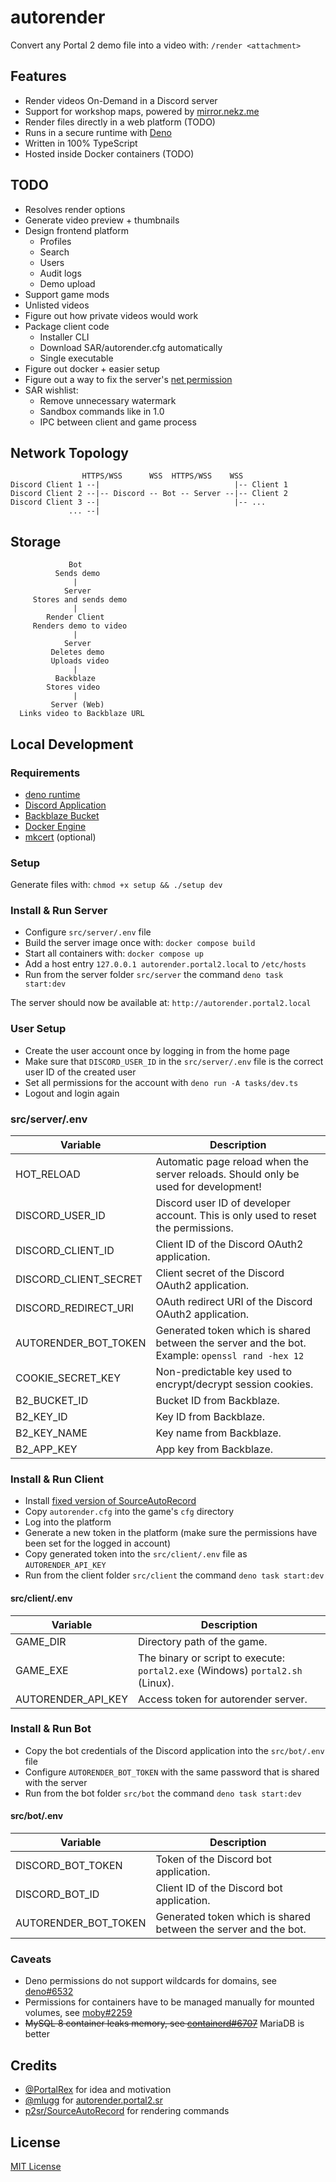 # autorender

Convert any Portal 2 demo file into a video with: `/render <attachment>`

## Features

- Render videos On-Demand in a Discord server
- Support for workshop maps, powered by [mirror.nekz.me]
- Render files directly in a web platform (TODO)
- Runs in a secure runtime with [Deno]
- Written in 100% TypeScript
- Hosted inside Docker containers (TODO)

[mirror.nekz.me]: https://github.com/NeKzor/mirror
[Deno]: https://deno.com/runtime

## TODO

- Resolves render options
- Generate video preview + thumbnails
- Design frontend platform
  - Profiles
  - Search
  - Users
  - Audit logs
  - Demo upload
- Support game mods
- Unlisted videos
- Figure out how private videos would work
- Package client code
  - Installer CLI
  - Download SAR/autorender.cfg automatically
  - Single executable
- Figure out docker + easier setup
- Figure out a way to fix the server's [net permission](#caveats)
- SAR wishlist:
  - Remove unnecessary watermark
  - Sandbox commands like in 1.0
  - IPC between client and game process

## Network Topology

```
                HTTPS/WSS      WSS  HTTPS/WSS    WSS
Discord Client 1 --|                              |-- Client 1
Discord Client 2 --|-- Discord -- Bot -- Server --|-- Client 2
Discord Client 3 --|                              |-- ...
             ... --|
```

## Storage

```
             Bot
          Sends demo
              |
            Server
     Stores and sends demo
              |
        Render Client
     Renders demo to video
              |
            Server
         Deletes demo
         Uploads video
              |
          Backblaze
        Stores video
              |
         Server (Web)
  Links video to Backblaze URL
```

## Local Development

### Requirements

- [deno runtime]
- [Discord Application]
- [Backblaze Bucket]
- [Docker Engine]
- [mkcert] (optional)

[deno runtime]: https://deno.com/runtime
[Discord Application]: https://discord.com/developers/applications
[Backblaze Bucket]: https://www.backblaze.com
[Docker Engine]: https://docs.docker.com/engine/install
[mkcert]: https://github.com/FiloSottile/mkcert

### Setup

Generate files with: `chmod +x setup && ./setup dev`

### Install & Run Server

- Configure `src/server/.env` file
- Build the server image once with: `docker compose build`
- Start all containers with: `docker compose up`
- Add a host entry `127.0.0.1 autorender.portal2.local` to `/etc/hosts`
- Run from the server folder `src/server` the command `deno task start:dev`

The server should now be available at: `http://autorender.portal2.local`

### User Setup

- Create the user account once by logging in from the home page
- Make sure that `DISCORD_USER_ID` in the `src/server/.env` file is the correct user ID of the created user
- Set all permissions for the account with `deno run -A tasks/dev.ts`
- Logout and login again

### src/server/.env

|Variable|Description|
|---|---|
|HOT_RELOAD|Automatic page reload when the server reloads. Should only be used for development!|
|DISCORD_USER_ID|Discord user ID of developer account. This is only used to reset the permissions.|
|DISCORD_CLIENT_ID|Client ID of the Discord OAuth2 application.|
|DISCORD_CLIENT_SECRET|Client secret of the Discord OAuth2 application.|
|DISCORD_REDIRECT_URI|OAuth redirect URI of the Discord OAuth2 application.|
|AUTORENDER_BOT_TOKEN|Generated token which is shared between the server and the bot.<br>Example: `openssl rand -hex 12`|
|COOKIE_SECRET_KEY|Non-predictable key used to encrypt/decrypt session cookies.|
|B2_BUCKET_ID|Bucket ID from Backblaze.|
|B2_KEY_ID|Key ID from Backblaze.|
|B2_KEY_NAME|Key name from Backblaze.|
|B2_APP_KEY|App key from Backblaze.|

### Install & Run Client

- Install [fixed version of SourceAutoRecord]
- Copy `autorender.cfg` into the game's `cfg` directory
- Log into the platform
- Generate a new token in the platform (make sure the permissions have been set for the logged in account)
- Copy generated token into the `src/client/.env` file as `AUTORENDER_API_KEY`
- Run from the client folder `src/client` the command `deno task start:dev`

[fixed version of SourceAutoRecord]: https://github.com/NeKzor/sar/releases/tag/autorender

#### src/client/.env

|Variable|Description|
|---|---|
|GAME_DIR|Directory path of the game.|
|GAME_EXE|The binary or script to execute: `portal2.exe` (Windows) `portal2.sh` (Linux).|
|AUTORENDER_API_KEY|Access token for autorender server.|

### Install & Run Bot

- Copy the bot credentials of the Discord application into the `src/bot/.env` file
- Configure `AUTORENDER_BOT_TOKEN` with the same password that is shared with the server
- Run from the bot folder `src/bot` the command `deno task start:dev`

#### src/bot/.env

|Variable|Description|
|---|---|
|DISCORD_BOT_TOKEN|Token of the Discord bot application.|
|DISCORD_BOT_ID|Client ID of the Discord bot application.|
|AUTORENDER_BOT_TOKEN|Generated token which is shared between the server and the bot.|

### Caveats

- Deno permissions do not support wildcards for domains, see [deno#6532]
- Permissions for containers have to be managed manually for mounted volumes, see [moby#2259]
- ~~MySQL 8 container leaks memory, see [containerd#6707]~~ MariaDB is better

[deno#6532]: https://github.com/denoland/deno/issues/6532
[moby#2259]: https://github.com/moby/moby/issues/2259
[containerd#6707]: https://github.com/containerd/containerd/issues/6707

## Credits

- [@PortalRex] for idea and motivation
- [@mlugg] for [autorender.portal2.sr]
- [p2sr/SourceAutoRecord] for rendering commands

[@PortalRex]: https://github.com/PortalRex
[@mlugg]: https://github.com/mlugg
[autorender.portal2.sr]: https://autorender.portal2.sr
[p2sr/SourceAutoRecord]: https://github.com/p2sr/SourceAutoRecord

## License

[MIT License](./LICENSE)
